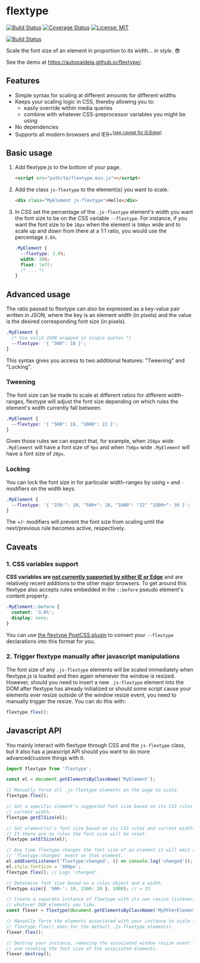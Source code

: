 # flextype

[![Build Status](https://img.shields.io/travis/autopaideia/flextype.svg)](https://travis-ci.org/autopaideia/flextype) [![Coverage Status](https://coveralls.io/repos/github/autopaideia/flextype/badge.svg?branch=master)](https://coveralls.io/github/autopaideia/flextype?branch=master) [![License: MIT](https://img.shields.io/badge/License-MIT-yellow.svg)](https://opensource.org/licenses/MIT)

[![Build Status](https://saucelabs.com/browser-matrix/autopaideia.svg)](https://saucelabs.com/beta/builds/88c42e744a9241999efb1a98ebfd440d)

Scale the font size of an element in proportion to its width... *in style*. 😎

See the demo at <https://autopaideia.github.io/flextype/>.

## Features

* Simple syntax for scaling at different amounts for different widths
* Keeps your scaling logic in CSS, thereby allowing you to:
  * easily override within media queries
  * combine with whatever CSS-preprocessor variables you might be using
* No dependencies
* Supports all modern browsers and IE9+<sup>[[see caveat for IE/Edge]](#css-vars-caveat)</sup>

## Basic usage

1. Add flextype.js to the bottom of your page.

    ```html
    <script src="path/to/flextype.min.js"></script>
    ```

2. Add the class `js-flextype` to the element(s) you want to scale.

    ```html
    <div class="MyElement js-flextype">Hello</div>
    ```

3. In CSS set the percentage of the `.js-flextype` element's width you want the font size to be on the CSS variable `--flextype`. For instance, if you want the font size to be `18px` when the element is `500px` wide and to scale up and down from there at a 1:1 ratio, you would use the percentage `3.6%`.

    ```css
    .MyElement {
      --flextype: 3.6%;
      width: 30%;
      float: left;
      /* ... */
    }
    ```

## Advanced usage

The ratio passed to flextype can also be expressed as a key-value pair written in JSON, where the key is an element width (in pixels) and the value is the desired corresponding font size (in pixels).

```css
.MyElement {
  /* Use valid JSON wrapped in single quotes */
  --flextype: '{ "500": 18 }';
}
```

This syntax gives you access to two additional features: "Tweening" and "Locking".

### Tweening

The font size can be made to scale at different ratios for different width-ranges, flextype will adjust the font size depending on which rules the element's width currently fall between.

```css
.MyElement {
  --flextype: '{ "500": 18, "1000": 22 }';
}
```

Given those rules we can expect that, for example, when `250px` wide `.MyElement` will have a font size of `9px` and when `750px` wide `.MyElement` will have a font size of `20px`.

### Locking

You can lock the font size in for particular width-ranges by using `+` and `-` modifiers on the width keys.

```css
.MyElement {
  --flextype: '{ "250-": 10, "500+": 18, "1000": "22" "1500+": 36 }';
}

```

The +/- modifiers will prevent the font size from scaling until the next/previous rule becomes active, respectively.

## Caveats

<a name="css-vars-caveat"></a>

### 1. CSS variables support

**CSS variables are [not currently supported by either IE or Edge](http://caniuse.com/#feat=css-variables)** and are relatively recent additions to the other major browsers. To get around this flextype also accepts rules embedded in the `::before` pseudo element's content property.

```css
.MyElement::before {
  content: '3.6%';
  display: none;
}
```

You can use [the flextype PostCSS plugin](https://github.com/autopaideia/postcss-flextype) to convert your `--flextype` declarations into this format for you.

<a name="initialization-caveat"></a>

### 2. Trigger flextype manually after javascript manipulations

The font size of any `.js-flextype` elements will be scaled immediately when flextype.js is loaded and then again whenever the window is resized. However, should you need to insert a new `.js-flextype` element into the DOM after flextype has already initialized or should some script cause your elements ever resize outside of the window resize event, you need to manually trigger the resize. You can do this with:

```javascript
flextype.flex();
```

## Javascript API

You mainly interact with flextype through CSS and the `js-flextype` class, but it also has a javascript API should you want to do more advanced/custom things with it.

```javascript
import flextype from 'flextype';

const el = document.getElementsByClassName('MyElement');

// Manually force all .js-flextype elements on the page to scale.
flextype.flex();

// Get a specific element's suggested font size based on its CSS rules and
// current width.
flextype.getElSize(el);

// Set element(s)'s font size based on its CSS rules and current width.
// If there are no rules the font size will be reset.
flextype.setElSize(el);

// Any time flextype changes the font size of an element it will emit a
// 'flextype:changed' event on that element.
el.addEventListener('flextype:changed', () => console.log('changed'));
el.style.fontSize = '999px';
flextype.flex(); // Logs 'changed'.

// Determine font size based on a rules object and a width.
flextype.size({ '500-': 10, 1500: 20 }, 1000); // = 15

// Create a separate instance of flextype with its own resize listener, bound to
// whatever DOM elements you like.
const flexer = flextype(document.getElementsByClassName('MyOtherElement'));

// Manually force the elements associated with your instance to scale (like
// flextype.flex() does for the default .js-flextype elements).
flexer.flex();

// Destroy your instance, removing the associated window resize event listener
// and reseting the font size of the associated elements.
flexer.destroy();
```
